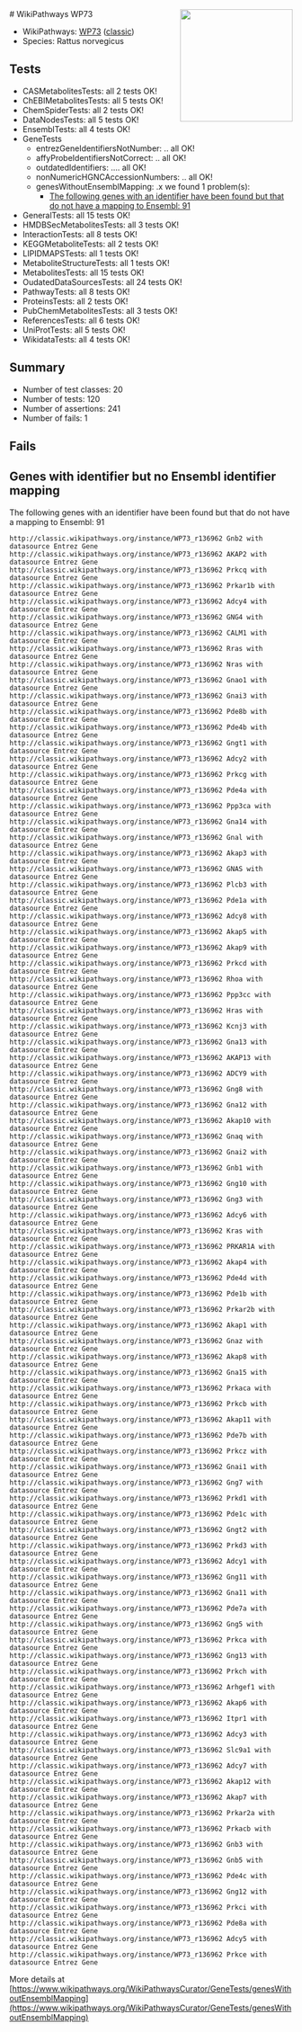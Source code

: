 <img style="float: right; width: 200px" src="https://upload.wikimedia.org/wikipedia/commons/thumb/8/83/Wplogo_with_text_500.png/640px-Wplogo_with_text_500.png" />
# WikiPathways WP73

* WikiPathways: [WP73](https://wikipathways.org/pathways/WP73) ([classic](https://classic.wikipathways.org/instance/WP73))
* Species: Rattus norvegicus
## Tests
* CASMetabolitesTests: all 2 tests OK!
* ChEBIMetabolitesTests: all 5 tests OK!
* ChemSpiderTests: all 2 tests OK!
* DataNodesTests: all 5 tests OK!
* EnsemblTests: all 4 tests OK!
* GeneTests
    * entrezGeneIdentifiersNotNumber: .. all OK!
    * affyProbeIdentifiersNotCorrect: .. all OK!
    * outdatedIdentifiers: .... all OK!
    * nonNumericHGNCAccessionNumbers: .. all OK!
    * genesWithoutEnsemblMapping: .x we found 1 problem(s):
        * [The following genes with an identifier have been found but that do not have a mapping to Ensembl: 91](#c4e54406)
* GeneralTests: all 15 tests OK!
* HMDBSecMetabolitesTests: all 3 tests OK!
* InteractionTests: all 8 tests OK!
* KEGGMetaboliteTests: all 2 tests OK!
* LIPIDMAPSTests: all 1 tests OK!
* MetaboliteStructureTests: all 1 tests OK!
* MetabolitesTests: all 15 tests OK!
* OudatedDataSourcesTests: all 24 tests OK!
* PathwayTests: all 8 tests OK!
* ProteinsTests: all 2 tests OK!
* PubChemMetabolitesTests: all 3 tests OK!
* ReferencesTests: all 6 tests OK!
* UniProtTests: all 5 tests OK!
* WikidataTests: all 4 tests OK!


## Summary

* Number of test classes: 20
* Number of tests: 120
* Number of assertions: 241
* Number of fails: 1

## Fails

<a name="c4e54406" />

## Genes with identifier but no Ensembl identifier mapping

The following genes with an identifier have been found but that do not have a mapping to Ensembl: 91
```
http://classic.wikipathways.org/instance/WP73_r136962 Gnb2 with datasource Entrez Gene
http://classic.wikipathways.org/instance/WP73_r136962 AKAP2 with datasource Entrez Gene
http://classic.wikipathways.org/instance/WP73_r136962 Prkcq with datasource Entrez Gene
http://classic.wikipathways.org/instance/WP73_r136962 Prkar1b with datasource Entrez Gene
http://classic.wikipathways.org/instance/WP73_r136962 Adcy4 with datasource Entrez Gene
http://classic.wikipathways.org/instance/WP73_r136962 GNG4 with datasource Entrez Gene
http://classic.wikipathways.org/instance/WP73_r136962 CALM1 with datasource Entrez Gene
http://classic.wikipathways.org/instance/WP73_r136962 Rras with datasource Entrez Gene
http://classic.wikipathways.org/instance/WP73_r136962 Nras with datasource Entrez Gene
http://classic.wikipathways.org/instance/WP73_r136962 Gnao1 with datasource Entrez Gene
http://classic.wikipathways.org/instance/WP73_r136962 Gnai3 with datasource Entrez Gene
http://classic.wikipathways.org/instance/WP73_r136962 Pde8b with datasource Entrez Gene
http://classic.wikipathways.org/instance/WP73_r136962 Pde4b with datasource Entrez Gene
http://classic.wikipathways.org/instance/WP73_r136962 Gngt1 with datasource Entrez Gene
http://classic.wikipathways.org/instance/WP73_r136962 Adcy2 with datasource Entrez Gene
http://classic.wikipathways.org/instance/WP73_r136962 Prkcg with datasource Entrez Gene
http://classic.wikipathways.org/instance/WP73_r136962 Pde4a with datasource Entrez Gene
http://classic.wikipathways.org/instance/WP73_r136962 Ppp3ca with datasource Entrez Gene
http://classic.wikipathways.org/instance/WP73_r136962 Gna14 with datasource Entrez Gene
http://classic.wikipathways.org/instance/WP73_r136962 Gnal with datasource Entrez Gene
http://classic.wikipathways.org/instance/WP73_r136962 Akap3 with datasource Entrez Gene
http://classic.wikipathways.org/instance/WP73_r136962 GNAS with datasource Entrez Gene
http://classic.wikipathways.org/instance/WP73_r136962 Plcb3 with datasource Entrez Gene
http://classic.wikipathways.org/instance/WP73_r136962 Pde1a with datasource Entrez Gene
http://classic.wikipathways.org/instance/WP73_r136962 Adcy8 with datasource Entrez Gene
http://classic.wikipathways.org/instance/WP73_r136962 Akap5 with datasource Entrez Gene
http://classic.wikipathways.org/instance/WP73_r136962 Akap9 with datasource Entrez Gene
http://classic.wikipathways.org/instance/WP73_r136962 Prkcd with datasource Entrez Gene
http://classic.wikipathways.org/instance/WP73_r136962 Rhoa with datasource Entrez Gene
http://classic.wikipathways.org/instance/WP73_r136962 Ppp3cc with datasource Entrez Gene
http://classic.wikipathways.org/instance/WP73_r136962 Hras with datasource Entrez Gene
http://classic.wikipathways.org/instance/WP73_r136962 Kcnj3 with datasource Entrez Gene
http://classic.wikipathways.org/instance/WP73_r136962 Gna13 with datasource Entrez Gene
http://classic.wikipathways.org/instance/WP73_r136962 AKAP13 with datasource Entrez Gene
http://classic.wikipathways.org/instance/WP73_r136962 ADCY9 with datasource Entrez Gene
http://classic.wikipathways.org/instance/WP73_r136962 Gng8 with datasource Entrez Gene
http://classic.wikipathways.org/instance/WP73_r136962 Gna12 with datasource Entrez Gene
http://classic.wikipathways.org/instance/WP73_r136962 Akap10 with datasource Entrez Gene
http://classic.wikipathways.org/instance/WP73_r136962 Gnaq with datasource Entrez Gene
http://classic.wikipathways.org/instance/WP73_r136962 Gnai2 with datasource Entrez Gene
http://classic.wikipathways.org/instance/WP73_r136962 Gnb1 with datasource Entrez Gene
http://classic.wikipathways.org/instance/WP73_r136962 Gng10 with datasource Entrez Gene
http://classic.wikipathways.org/instance/WP73_r136962 Gng3 with datasource Entrez Gene
http://classic.wikipathways.org/instance/WP73_r136962 Adcy6 with datasource Entrez Gene
http://classic.wikipathways.org/instance/WP73_r136962 Kras with datasource Entrez Gene
http://classic.wikipathways.org/instance/WP73_r136962 PRKAR1A with datasource Entrez Gene
http://classic.wikipathways.org/instance/WP73_r136962 Akap4 with datasource Entrez Gene
http://classic.wikipathways.org/instance/WP73_r136962 Pde4d with datasource Entrez Gene
http://classic.wikipathways.org/instance/WP73_r136962 Pde1b with datasource Entrez Gene
http://classic.wikipathways.org/instance/WP73_r136962 Prkar2b with datasource Entrez Gene
http://classic.wikipathways.org/instance/WP73_r136962 Akap1 with datasource Entrez Gene
http://classic.wikipathways.org/instance/WP73_r136962 Gnaz with datasource Entrez Gene
http://classic.wikipathways.org/instance/WP73_r136962 Akap8 with datasource Entrez Gene
http://classic.wikipathways.org/instance/WP73_r136962 Gna15 with datasource Entrez Gene
http://classic.wikipathways.org/instance/WP73_r136962 Prkaca with datasource Entrez Gene
http://classic.wikipathways.org/instance/WP73_r136962 Prkcb with datasource Entrez Gene
http://classic.wikipathways.org/instance/WP73_r136962 Akap11 with datasource Entrez Gene
http://classic.wikipathways.org/instance/WP73_r136962 Pde7b with datasource Entrez Gene
http://classic.wikipathways.org/instance/WP73_r136962 Prkcz with datasource Entrez Gene
http://classic.wikipathways.org/instance/WP73_r136962 Gnai1 with datasource Entrez Gene
http://classic.wikipathways.org/instance/WP73_r136962 Gng7 with datasource Entrez Gene
http://classic.wikipathways.org/instance/WP73_r136962 Prkd1 with datasource Entrez Gene
http://classic.wikipathways.org/instance/WP73_r136962 Pde1c with datasource Entrez Gene
http://classic.wikipathways.org/instance/WP73_r136962 Gngt2 with datasource Entrez Gene
http://classic.wikipathways.org/instance/WP73_r136962 Prkd3 with datasource Entrez Gene
http://classic.wikipathways.org/instance/WP73_r136962 Adcy1 with datasource Entrez Gene
http://classic.wikipathways.org/instance/WP73_r136962 Gng11 with datasource Entrez Gene
http://classic.wikipathways.org/instance/WP73_r136962 Gna11 with datasource Entrez Gene
http://classic.wikipathways.org/instance/WP73_r136962 Pde7a with datasource Entrez Gene
http://classic.wikipathways.org/instance/WP73_r136962 Gng5 with datasource Entrez Gene
http://classic.wikipathways.org/instance/WP73_r136962 Prkca with datasource Entrez Gene
http://classic.wikipathways.org/instance/WP73_r136962 Gng13 with datasource Entrez Gene
http://classic.wikipathways.org/instance/WP73_r136962 Prkch with datasource Entrez Gene
http://classic.wikipathways.org/instance/WP73_r136962 Arhgef1 with datasource Entrez Gene
http://classic.wikipathways.org/instance/WP73_r136962 Akap6 with datasource Entrez Gene
http://classic.wikipathways.org/instance/WP73_r136962 Itpr1 with datasource Entrez Gene
http://classic.wikipathways.org/instance/WP73_r136962 Adcy3 with datasource Entrez Gene
http://classic.wikipathways.org/instance/WP73_r136962 Slc9a1 with datasource Entrez Gene
http://classic.wikipathways.org/instance/WP73_r136962 Adcy7 with datasource Entrez Gene
http://classic.wikipathways.org/instance/WP73_r136962 Akap12 with datasource Entrez Gene
http://classic.wikipathways.org/instance/WP73_r136962 Akap7 with datasource Entrez Gene
http://classic.wikipathways.org/instance/WP73_r136962 Prkar2a with datasource Entrez Gene
http://classic.wikipathways.org/instance/WP73_r136962 Prkacb with datasource Entrez Gene
http://classic.wikipathways.org/instance/WP73_r136962 Gnb3 with datasource Entrez Gene
http://classic.wikipathways.org/instance/WP73_r136962 Gnb5 with datasource Entrez Gene
http://classic.wikipathways.org/instance/WP73_r136962 Pde4c with datasource Entrez Gene
http://classic.wikipathways.org/instance/WP73_r136962 Gng12 with datasource Entrez Gene
http://classic.wikipathways.org/instance/WP73_r136962 Prkci with datasource Entrez Gene
http://classic.wikipathways.org/instance/WP73_r136962 Pde8a with datasource Entrez Gene
http://classic.wikipathways.org/instance/WP73_r136962 Adcy5 with datasource Entrez Gene
http://classic.wikipathways.org/instance/WP73_r136962 Prkce with datasource Entrez Gene
```

More details at [https://www.wikipathways.org/WikiPathwaysCurator/GeneTests/genesWithoutEnsemblMapping](https://www.wikipathways.org/WikiPathwaysCurator/GeneTests/genesWithoutEnsemblMapping)

